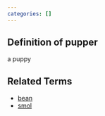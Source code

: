 ```yaml
---
categories: []
---
```


## Definition of pupper

a puppy

## Related Terms

- [bean](./bean)
- [smol](./smol)
